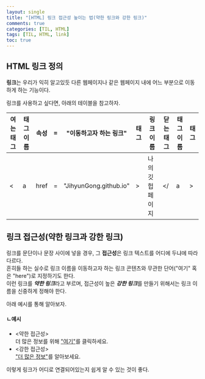 ```yaml
---
layout: single
title: "[HTML] 링크 접근성 높이는 법(약한 링크와 강한 링크)"
comments: true
categories: [TIL, HTML]
tags: [TIL, HTML, link]
toc: true
---
```


## HTML 링크 정의
**링크**는 우리가 익히 알고있듯 다른 웹페이지나 같은 웹페이지 내에 어느 부분으로 이동하게 하는 기능이다.  

링크를 사용하고 싶다면, 아래의 테이블을 참고하자. 

여는 태그 | 태그 이름 | 속성 | = | "이동하고자 하는 링크" | 태그 | 링크 이름 | 닫는 태그 | 태그 이름 | 태그
--- | --- | --- | --- | --- | --- | --- | --- | --- | --- 
< | a | href | = | "JihyunGong.github.io" | > | 나의 깃헙 페이지 | </ | a | >



## 링크 접근성(약한 링크과 강한 링크)
링크를 문단이나 문장 사이에 넣을 경우, 그 **접근성**은 링크 텍스트를 어디에 두냐에 따라 다르다.  
흔히들 하는 실수로 링크 이름을 이동하고자 하는 링크 콘텐츠와 무관한 단어("여기" 혹은 "here")로 지정하기도 한다.  
이런 링크를 ***약한 링크***라고 부르며, 접근성이 높은 ***강한 링크***를 만들기 위해서는 링크 이름을 신중하게 정해야 한다.  

아래 예시를 통해 알아보자. 

#### ㄴ예시
- <약한 접근성>  
  더 많은 정보를 위해 <a href = "JihyunGong.github.io"> "여기"</a>를 클릭하세요.
- <강한 접근성>  
  <a href = "JihyunGong.github.io">"더 많은 정보"</a>를 알아보세요. 

이렇게 링크가 어디로 연결되어있는지 쉽게 알 수 있는 것이 좋다. 
